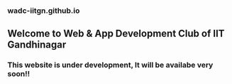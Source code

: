 ### wadc-iitgn.github.io

## Welcome to Web & App Development Club of IIT Gandhinagar

### This website is under development, It will be availabe very soon!!
